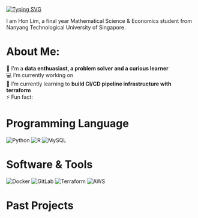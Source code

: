 [![Typing SVG](https://readme-typing-svg.demolab.com?font=Fira+Code&pause=1000&color=02041F&width=435&lines=Hello+visitor+%3AD)](https://git.io/typing-svg)

I am Hon Lim, a final year Mathematical Science & Economics student from Nanyang Technological University of Singapore. 

# About Me:
💭 I'm a **data enthuasiast, a problem solver and a curious learner** <br>
💻 I’m currently working on <br>
🌱 I’m currently learning to **build CI/CD pipeline infrastructure with terraform** <br>
⚡ Fun fact: 


# Programming Language
![Python](https://img.shields.io/badge/python-3670A0?style=for-the-badge&logo=python&logoColor=ffdd54) ![R](https://img.shields.io/badge/r-%23276DC3.svg?style=for-the-badge&logo=r&logoColor=white) ![MySQL](https://img.shields.io/badge/mysql-4479A1.svg?style=for-the-badge&logo=mysql&logoColor=white)

# Software & Tools
![Docker](https://img.shields.io/badge/docker-%230db7ed.svg?style=for-the-badge&logo=docker&logoColor=white) ![GitLab](https://img.shields.io/badge/gitlab-%23181717.svg?style=for-the-badge&logo=gitlab&logoColor=white) ![Terraform](https://img.shields.io/badge/terraform-%235835CC.svg?style=for-the-badge&logo=terraform&logoColor=white) ![AWS](https://img.shields.io/badge/AWS-%23FF9900.svg?style=for-the-badge&logo=amazon-aws&logoColor=white)

# Past Projects
